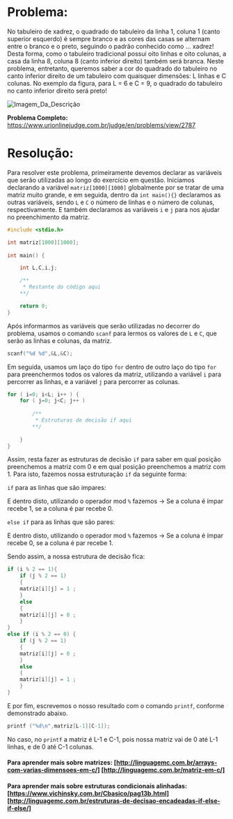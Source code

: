 # Problema:

No tabuleiro de xadrez, o quadrado do tabuleiro da linha 1, coluna 1 (canto superior esquerdo) é sempre branco e as cores das casas se alternam entre o branco e o preto, seguindo o padrão conhecido como ... xadrez! Desta forma, como o tabuleiro tradicional possui oito linhas e oito colunas, a casa da linha 8, coluna 8 (canto inferior direito) também será branca. Neste problema, entretanto, queremos saber a cor do quadrado do tabuleiro no canto inferior direito de um tabuleiro com quaisquer dimensões: L linhas e C colunas. No exemplo da figura, para L = 6 e C = 9, o quadrado do tabuleiro no canto inferior direito será preto!

![Imagem_Da_Descrição](https://resources.urionlinejudge.com.br/gallery/images/problems/UOJ_2787.png)

**Problema Completo:** https://www.urionlinejudge.com.br/judge/en/problems/view/2787

# Resolução:

Para resolver este problema, primeiramente devemos declarar as variáveis que serão utilizadas ao longo do exercício em questão. Iniciamos declarando a variável `matriz[1000][1000]` globalmente por se tratar de uma matriz muito grande, e em seguida, dentro da `int main(){}` declaramos as outras variáveis, sendo `L` e `C` o número de linhas e o número de colunas, respectivamente. E também declaramos as variáveis `i` e `j` para nos ajudar no preenchimento da matriz.

```c
#include <stdio.h>

int matriz[1000][1000];
 
int main() {

    int L,C,i,j;

    /**
     * Restante do código aqui
    **/

    return 0;
}
```

Após informarmos as variáveis que serão utilizadas no decorrer do problema, usamos o comando `scanf` para lermos os valores de `L` e `C`, que serão as linhas e colunas, da matriz.

```c
scanf("%d %d",&L,&C);
```

Em seguida, usamos um laço do tipo `for` dentro de outro laço do tipo `for` para preenchermos todos os valores da matriz, utilizando a variável `i` para percorrer as linhas, e a variável `j` para percorrer as colunas.

```c
for ( i=0; i<L; i++ ) {
    for ( j=0; j<C; j++ )
    
        /**
         * Estruturas de decisão if aqui
        **/
    
    }
}
```

Assim, resta fazer as estruturas de decisão `if` para saber em qual posição preenchemos a matriz com 0 e em qual posição preenchemos a matriz com 1. Para isto, fazemos nossa estruturação `if` da seguinte forma:

`if` para as linhas que são impares:

E dentro disto, utilizando o operador mod `%` fazemos -> Se a coluna é ímpar recebe 1, se a coluna é par recebe 0.

`else if` para as linhas que são pares:

E dentro disto, utilizando o operador mod `%` fazemos -> Se a coluna é ímpar recebe 0, se a coluna é par recebe 1.

Sendo assim, a nossa estrutura de decisão fica:

```c
if (i % 2 == 1){
    if (j % 2 == 1)
    {
    matriz[i][j] = 1 ;
    }
    else
    {
    matriz[i][j] = 0 ;
    }
}
else if (i % 2 == 0) {
    if (j % 2 == 1)
    {
    matriz[i][j] = 0 ;
    }
    else
    {
    matriz[i][j] = 1 ;
    }
}   
```

E por fim, escrevemos o nosso resultado com o comando `printf`, conforme demonstrado abaixo.

```c
printf ("%d\n",matriz[L-1][C-1]);
```

No caso, no `printf` a matriz é L-1 e C-1, pois nossa matriz vai de 0 até L-1 linhas, e de 0 até C-1 colunas.

#### Para aprender mais sobre matrizes: [http://linguagemc.com.br/arrays-com-varias-dimensoes-em-c/] [http://linguagemc.com.br/matriz-em-c/]
#### Para aprender mais sobre estruturas condicionais alinhadas: [https://www.vichinsky.com.br/Cbasico/pag13b.html] [http://linguagemc.com.br/estruturas-de-decisao-encadeadas-if-else-if-else/]
